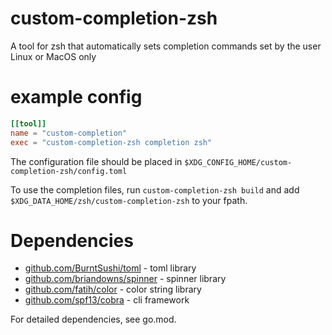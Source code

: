 # custom-completion-zsh

A tool for zsh that automatically sets completion commands set by the user
Linux or MacOS only

# example config

```toml
[[tool]]
name = "custom-completion"
exec = "custom-completion-zsh completion zsh"
```

The configuration file should be placed in `$XDG_CONFIG_HOME/custom-completion-zsh/config.toml`

To use the completion files, run `custom-completion-zsh build` and add `$XDG_DATA_HOME/zsh/custom-completion-zsh` to your fpath.

# Dependencies

- [github.com/BurntSushi/toml](https://github.com/BurntSushi/toml) - toml library
- [github.com/briandowns/spinner](https://github.com/briandowns/spinner) - spinner library
- [github.com/fatih/color](https://github.com/fatih/color) - color string library
- [github.com/spf13/cobra](https://github.com/spf13/cobra) - cli framework

For detailed dependencies, see go.mod.
